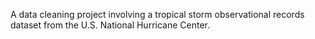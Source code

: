 A data cleaning project involving a tropical storm observational records dataset from the U.S. National Hurricane Center.



